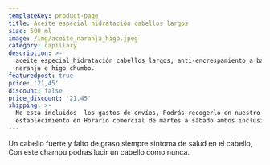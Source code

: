 ```yaml
---
templateKey: product-page
title: Aceite especial hidratación cabellos largos
size: 500 ml
image: /img/aceite_naranja_higo.jpeg
category: capillary
description: >-
  aceite especial hidratación cabellos largos, anti-encrespamiento a base de
  naranja e higo chumbo.
featuredpost: true
price: '21,45'
discount: false
price_discount: '21,45'
shipping: >-
  No esta incluidos  los gastos de envíos, Podrás recogerlo en nuestro
  establecimiento en Horario comercial de martes a sábado ambos inclusive
---
```

Un cabello fuerte y falto de graso siempre sintoma de salud en el cabello, Con este champu podras lucir un cabello como nunca.
